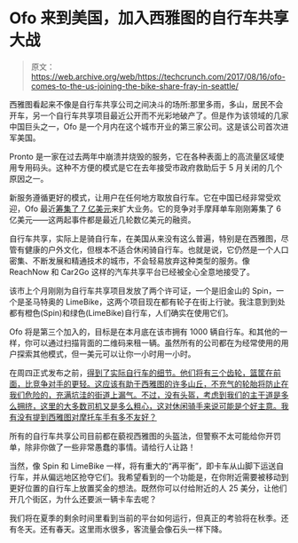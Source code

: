 # Ofo 来到美国，加入西雅图的自行车共享大战

> 原文：<https://web.archive.org/web/https://techcrunch.com/2017/08/16/ofo-comes-to-the-us-joining-the-bike-share-fray-in-seattle/>

西雅图看起来不像是自行车共享公司之间决斗的场所:那里多雨，多山，居民不会开车，另一个自行车共享项目最近公开而不光彩地破产了。但是作为该领域的几家中国巨头之一，Ofo 是一个月内在这个城市开业的第三家公司。这是该公司首次进军美国。

Pronto 是一家在过去两年中崩溃并烧毁的服务，它在各种表面上的高流量区域使用专用码头。这种不方便的模式是它在去年接受市政府救助后于 5 月关闭的几个原因之一。

新服务遵循更好的模式，让用户在任何地方取放自行车。它在中国已经非常受欢迎，Ofo 最近[筹集了 7 亿美元](https://web.archive.org/web/20230329161048/https://techcrunch.com/2017/07/05/ofo-raises-700m-led-by-alibaba/)来扩大业务。它的竞争对手摩拜单车刚刚筹集了 6 亿美元——这两起事件都是最近几轮数亿美元的融资。

自行车共享，实际上是骑自行车，在美国从来没有这么普遍，特别是在西雅图，尽管有健康的户外文化，但根本不适合休闲骑自行车。也就是说，它仍然是一个人口密集、不断发展和精通技术的城市，不会轻易放弃这种类型的服务。像 ReachNow 和 Car2Go 这样的汽车共享平台已经被全心全意地接受了。

该市上个月刚刚为自行车共享项目发放了两个许可证，一个是旧金山的 Spin，一个是圣马特奥的 LimeBike，这两个项目现在都有轮子在街上行驶。我注意到到处都有橙色(Spin)和绿色(LimeBike)自行车，人们确实在使用它们。

Ofo 将是第三个加入的，目标是在本月底在该市拥有 1000 辆自行车。和其他的一样，你可以通过扫描背面的二维码来租一辆。虽然所有的公司都在为经常使用的用户探索其他模式，但一美元可以让你一小时用一小时。

在周四正式发布之前，[得到了实际自行车的细节。他们将有三个齿轮，篮筐在前面，比竞争对手的更轻。这应该有助于西雅图的许多山丘，不充气的轮胎将防止在我们危险的，充满坑洼的街道上漏气。不过，没有头盔，考虑到我们的主干道是多么拥挤，这里的大多数司机又是多么粗心，这对休闲骑手来说可能是个好主意。我有没有提到西雅图对摩托车手有多不友好？](https://web.archive.org/web/20230329161048/https://seattle.curbed.com/2017/8/15/16153622/ofo-bike-share-launch-seattle)

所有的自行车共享公司目前都在藐视西雅图的头盔法，但警察不太可能给你开罚单，除非你做了一些非常愚蠢的事情。请给行人让路！

当然，像 Spin 和 LimeBike 一样，将有重大的“再平衡”，即卡车从山脚下运送自行车，并从偏远地区抢夺它们。我希望看到的一个功能是，在你附近需要被移动到更好位置的自行车上放置奖金的想法。既然你可以付给附近的人 25 美分，让他们开几个街区，为什么还要派一辆卡车去呢？

我们将在夏季的剩余时间里看到当前的平台如何运行，但真正的考验将在秋季。还有冬天。还有春天。这里雨水很多，客流量会像石头一样下降。